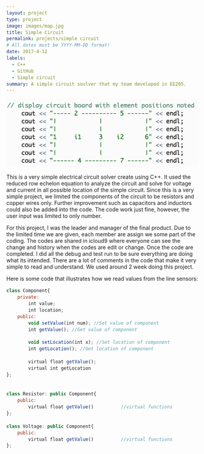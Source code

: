 ```yaml
---
layout: project
type: project
image: images/map.jpg
title: Simple Circuit
permalink: projects/simple circuit
# All dates must be YYYY-MM-DD format!
date: 2017-4-12
labels:
  - C++
  - GitHub
  - Simple circuit 
summary: A simple circuit sovlver that my team developed in EE205.
---
```


  <img class="ui image" src="../images/simple circuit.png">

This is a very simple electrical circuit solver create using C++. It used the reduced row echelon equation to analyze the circuit and solve for voltage and current in all possible location of the simple circuit. Since this is a very simple project, we limited the components of the circuit to be resistors and copper wires only. Further improvement such as capacitors and inductors could also be added into the code. The code work just fine, however, the user input was limited to only number.  

For this project, I was the leader and manager of the final product. Due to the limited time we are given, each member are assign we some part of the coding. The codes are shared in icloud9 where everyone can see the change and history when the codes are edit or change. Once the code are completed. I did all the debug and test run to be sure everything are doing what its intended. There are a lot of comments in the code that make it very simple to read and understand. We used around 2 week doing this project. 

Here is some code that illustrates how we read values from the line sensors:

```js
class Component{
    private:
        int value;
        int location;
    public:
        void setValue(int num); //Set value of component
        int getValue(); //Get value of component
        
        void setLocation(int x); //Set location of component
        int getLocation(); //Get location of component

        virtual float getValue();
        virtual int getLocation
};


class Resistor: public Component{
    public:
        virtual float getValue()          //virtual functions
};

class Voltage: public Component{
    public:
        virtual float getValue()          //virtual functions
};

```

